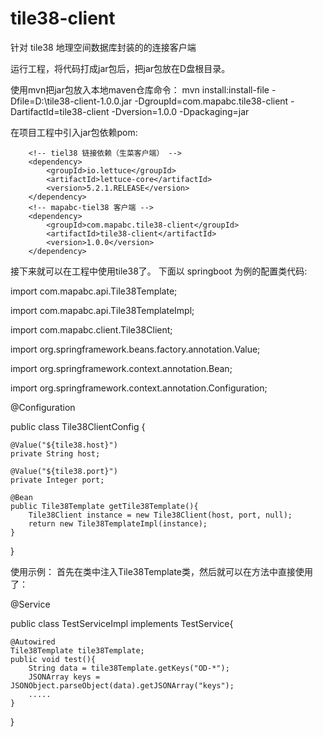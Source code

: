 # tile38-client
针对 tile38 地理空间数据库封装的的连接客户端

运行工程，将代码打成jar包后，把jar包放在D盘根目录。

使用mvn把jar包放入本地maven仓库命令：
mvn install:install-file -Dfile=D:\tile38-client-1.0.0.jar -DgroupId=com.mapabc.tile38-client -DartifactId=tile38-client -Dversion=1.0.0 -Dpackaging=jar

在项目工程中引入jar包依赖pom:

        <!-- tiel38 链接依赖（生菜客户端） -->
        <dependency>
            <groupId>io.lettuce</groupId>
            <artifactId>lettuce-core</artifactId>
            <version>5.2.1.RELEASE</version>
        </dependency>
        <!-- mapabc-tiel38 客户端 -->
        <dependency>
            <groupId>com.mapabc.tile38-client</groupId>
            <artifactId>tile38-client</artifactId>
            <version>1.0.0</version>
        </dependency>
        
接下来就可以在工程中使用tile38了。
下面以 springboot 为例的配置类代码:


import com.mapabc.api.Tile38Template;

import com.mapabc.api.Tile38TemplateImpl;

import com.mapabc.client.Tile38Client;

import org.springframework.beans.factory.annotation.Value;

import org.springframework.context.annotation.Bean;

import org.springframework.context.annotation.Configuration;

@Configuration

public class Tile38ClientConfig {

    @Value("${tile38.host}")
    private String host;
    
    @Value("${tile38.port}")
    private Integer port;
    
    @Bean
    public Tile38Template getTile38Template(){
        Tile38Client instance = new Tile38Client(host, port, null);
        return new Tile38TemplateImpl(instance);
    }
}

使用示例：
首先在类中注入Tile38Template类，然后就可以在方法中直接使用了：

@Service

public class TestServiceImpl implements TestService{

    @Autowired
    Tile38Template tile38Template;
    public void test(){
        String data = tile38Template.getKeys("OD-*");
        JSONArray keys = JSONObject.parseObject(data).getJSONArray("keys");
        .....
    }
}
    
    
